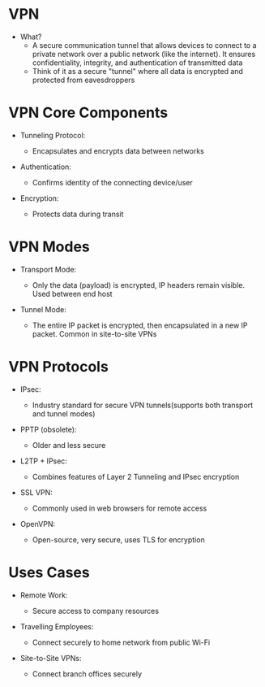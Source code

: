 # VPN
- What?
	- A secure communication tunnel that allows devices to connect to a private network over a public network (like the internet). It ensures confidentiality, integrity, and authentication of transmitted data
	- Think of it as a secure "tunnel" where all data is encrypted and protected from eavesdroppers

# VPN Core Components
- Tunneling Protocol:
	- Encapsulates and encrypts data between networks
	
- Authentication:
	- Confirms identity of the connecting device/user
	
- Encryption:
	- Protects data during transit

# VPN Modes
- Transport Mode:
	- Only the data (payload) is encrypted, IP headers remain visible. Used between end host
	
- Tunnel Mode:
	- The entire IP packet is encrypted, then encapsulated in a new IP packet. Common in site-to-site VPNs

# VPN Protocols
- IPsec:
	- Industry standard for secure VPN tunnels(supports both transport and tunnel modes)
	
- PPTP (obsolete):
	- Older and less secure
	
- L2TP + IPsec:
	- Combines features of Layer 2 Tunneling and IPsec encryption
	
- SSL VPN:
	- Commonly used in web browsers for remote access
	
- OpenVPN:
	- Open-source, very secure, uses TLS for encryption

# Uses Cases
- Remote Work:
	- Secure access to company resources
	
- Travelling Employees:
	- Connect securely to home network from public Wi-Fi
	
- Site-to-Site VPNs:
	- Connect branch offices securely



